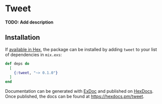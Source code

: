 # Tweet

**TODO: Add description**

## Installation

If [available in Hex](https://hex.pm/docs/publish), the package can be installed
by adding `tweet` to your list of dependencies in `mix.exs`:

```elixir
def deps do
  [
    {:tweet, "~> 0.1.0"}
  ]
end
```

Documentation can be generated with [ExDoc](https://github.com/elixir-lang/ex_doc)
and published on [HexDocs](https://hexdocs.pm). Once published, the docs can
be found at <https://hexdocs.pm/tweet>.

